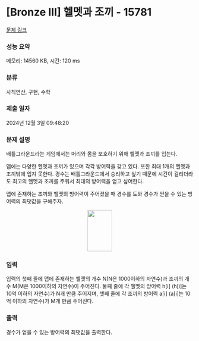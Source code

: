 # [Bronze III] 헬멧과 조끼 - 15781 

[문제 링크](https://www.acmicpc.net/problem/15781) 

### 성능 요약

메모리: 14560 KB, 시간: 120 ms

### 분류

사칙연산, 구현, 수학

### 제출 일자

2024년 12월 3일 09:48:20

### 문제 설명

<p>배틀그라운드라는 게임에서는 머리와 몸을 보호하기 위해 헬멧과 조끼를 입는다. </p>

<p>맵에는 다양한 헬멧과 조끼가 있으며 각각 방어력을 갖고 있다. 또한 최대 1개의 헬멧과 조끼밖에 입지 못한다. 경수는 배틀그라운드에서 승리하고 싶기 때문에 시간이 걸리더라도 최고의 헬멧과 조끼를 주워서 최대의 방어력을 얻고 싶어한다.</p>

<p>맵에 존재하는 조끼와 헬멧의 방어력이 주어졌을 때 경수를 도와 경수가 얻을 수 있는 방어력의 최댓값을 구해주자.</p>

<p style="text-align: center;"><img alt="" src="https://onlinejudgeimages.s3-ap-northeast-1.amazonaws.com/problem/15781/1.png" style="width: 66px; height: 111px;"></p>

### 입력 

 <p>입력의 첫째 줄에 맵에 존재하는 헬멧의 개수 N(N은 1000이하의 자연수)과 조끼의 개수 M(M은 1000이하의 자연수)이 주어진다. 둘째 줄에 각 헬멧의 방어력 h[i] (h[i]는 10억 이하의 자연수)가 N개 만큼 주어지며, 셋째 줄에 각 조끼의 방어력 a[i] (a[i]는 10억 이하의 자연수)가 M개 만큼 주어진다.</p>

### 출력 

 <p>경수가 얻을 수 있는 방어력의 최댓값을 출력한다.</p>


